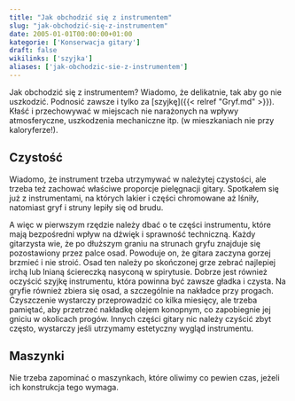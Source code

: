 ```yaml
---
title: "Jak obchodzić się z instrumentem"
slug: "jak-obchodzić-się-z-instrumentem"
date: 2005-01-01T00:00:00+01:00
kategorie: ['Konserwacja gitary']
draft: false
wikilinks: ['szyjka']
aliases: ['jak-obchodzic-sie-z-instrumentem']
---
```

Jak obchodzić się z instrumentem? Wiadomo, że delikatnie, tak aby go nie
uszkodzić. Podnosić zawsze i tylko za [szyjkę]({{< relref "Gryf.md" >}}). Kłaść
i przechowywać w miejscach nie narażonych na wpływy atmosferyczne,
uszkodzenia mechaniczne itp. (w mieszkaniach nie przy kaloryferze\!).

## Czystość

Wiadomo, że instrument trzeba utrzymywać w należytej czystości, ale
trzeba też zachować właściwe proporcje pielęgnacji gitary. Spotkałem się
już z instrumentami, na których lakier i części chromowane aż lśniły,
natomiast gryf i struny lepiły się od brudu.

A więc w pierwszym rzędzie należy dbać o te części instrumentu, które
mają bezpośredni wpływ na dźwięk i sprawność techniczną. Każdy
gitarzysta wie, że po dłuższym graniu na strunach gryfu znajduje się
pozostawiony przez palce osad. Powoduje on, że gitara zaczyna gorzej
brzmieć i nie stroić. Osad ten należy po skończonej grze zebrać
najlepiej irchą lub lnianą ściereczką nasyconą w spirytusie. Dobrze jest
również oczyścić szyjkę instrumentu, która powinna być zawsze gładka i
czysta. Na gryfie również zbiera się osad, a szczególnie na nakładce
przy progach. Czyszczenie wystarczy przeprowadzić co kilka miesięcy, ale
trzeba pamiętać, aby przetrzeć nakładkę olejem konopnym, co zapobiegnie
jej gniciu w okolicach progów. Innych części gitary nic należy czyścić
zbyt często, wystarczy jeśli utrzymamy estetyczny wygląd instrumentu.

## Maszynki

Nie trzeba zapominać o maszynkach, które oliwimy co pewien czas, jeżeli
ich konstrukcja tego wymaga.

